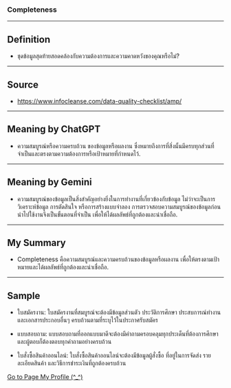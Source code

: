 ### Completeness
-----
## Definition

- ชุดข้อมูลสุดท้ายสอดคล้องกับความต้องการและความคาดหวังของคุณหรือไม่?

-----
## Source

- [https://www.infocleanse.com/data-quality-checklist/amp/ ](https://www.infocleanse.com/data-quality-checklist/amp/)

-----
## Meaning by ChatGPT

- ความสมบูรณ์หรือความครบถ้วน ของข้อมูลหรือผลงาน ซึ่งหมายถึงการที่สิ่งนั้นมีครบทุกส่วนที่จำเป็นและตรงตามความต้องการหรือเป้าหมายที่กำหนดไว้.

-----
## Meaning by Gemini

- ความสมบูรณ์ของข้อมูลเป็นสิ่งสำคัญอย่างยิ่งในการทำงานที่เกี่ยวข้องกับข้อมูล ไม่ว่าจะเป็นการวิเคราะห์ข้อมูล การตัดสินใจ หรือการสร้างแบบจำลอง การตรวจสอบความสมบูรณ์ของข้อมูลก่อนนำไปใช้งานจึงเป็นขั้นตอนที่จำเป็น เพื่อให้ได้ผลลัพธ์ที่ถูกต้องและน่าเชื่อถือ.

-----
## My Summary
- Completeness คือความสมบูรณ์และความครบถ้วนของข้อมูลหรือผลงาน เพื่อให้ตรงตามเป้าหมายและได้ผลลัพธ์ที่ถูกต้องและน่าเชื่อถือ.

-----
## Sample

- ใบสมัครงาน: ใบสมัครงานที่สมบูรณ์จะต้องมีข้อมูลส่วนตัว ประวัติการศึกษา ประสบการณ์ทำงาน และเอกสารประกอบอื่นๆ ครบถ้วนตามที่ระบุไว้ในประกาศรับสมัคร

- แบบสอบถาม: แบบสอบถามที่ออกแบบมาดีจะต้องมีคำถามครอบคลุมทุกประเด็นที่ต้องการศึกษา และผู้ตอบก็ต้องตอบทุกคำถามอย่างครบถ้วน

- ใบสั่งซื้อสินค้าออนไลน์: ใบสั่งซื้อสินค้าออนไลน์จะต้องมีข้อมูลผู้สั่งซื้อ ที่อยู่ในการจัดส่ง รายละเอียดสินค้า และวิธีการชำระเงินที่ถูกต้องครบถ้วน

[Go to Page My Profile (^_^)](https://suphat00.github.io/)

